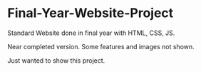 # Final-Year-Website-Project
Standard Website done in final year with HTML, CSS, JS.

Near completed version.
Some features and images not shown.

Just wanted to show this project.
